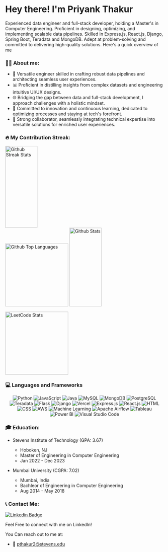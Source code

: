 # Hey there! I'm Priyank Thakur

Experienced data engineer and full-stack developer, holding a Master's in Computer Engineering. Proficient in designing, optimizing, and implementing scalable data pipelines. Skilled in Express.js, React.js, Django, Spring Boot, Teradata and MongoDB. Adept at problem-solving and committed to delivering high-quality solutions. Here's a quick overview of me

### :technologist: About me:

 - 🚀 Versatile engineer skilled in crafting robust data pipelines and architecting seamless user experiences.
 - 📊 Proficient in distilling insights from complex datasets and engineering intuitive UI/UX designs.
 - 🌐 Bridging the gap between data and full-stack development, I approach challenges with a holistic mindset.
 - 🌱 Committed to innovation and continuous learning, dedicated to optimizing processes and staying at tech's forefront.
 - 🤝 Strong collaborator, seamlessly integrating technical expertise into versatile solutions for enriched user experiences.

### :fire: My Contribution Streak:

<p align="center">
<div display="flex" justify-content= "space-between;">
    <img height="260em" width="45%" src="https://streak-stats.demolab.com?user=Priyankthakur3&theme=material-palenight" alt="Github Streak Stats"/>
</div>
<div display="flex" justify-content= "space-between;">
    <img height="200em" src="https://github-readme-stats.vercel.app/api/top-langs?username=Priyankthakur3&show_icons=true&locale=en&layout=compact&theme=material-palenight" alt="Github Top Languages"/>
    <img height="250em" width="45%" src="https://github-readme-stats.vercel.app/api?username=PriyankThakur3&show_icons=true&theme=material-palenight" alt="Github Stats" />
</div>
</p>

<div display="flex" justify-content= "space-between;">
    <img height="200em" src="https://leetcard.jacoblin.cool/priyankthakur3?theme=dark&font=Ubuntu" alt="LeetCode Stats"/>
</div>
</p>


### :computer: Languages and Frameworks

<p align="center">
  <img src="https://img.shields.io/badge/Python-3776AB?style=for-the-badge&logo=python&logoColor=white" alt="Python"/>
  <img src="https://img.shields.io/badge/JavaScript-F7DF1E?style=for-the-badge&logo=javascript&logoColor=black" alt="JavaScript"/>
  <img src="https://img.shields.io/badge/java-%23ED8B00.svg?style=for-the-badge&logo=openjdk&logoColor=white" alt="Java"/>
  <img src="https://img.shields.io/badge/MySQL-00000F?style=for-the-badge&logo=mysql&logoColor=white" alt="MySQL"/>
  <img src="https://img.shields.io/badge/MongoDB-4EA94B?style=for-the-badge&logo=mongodb&logoColor=white" alt="MongoDB"/>
  <img src="https://img.shields.io/badge/PostgreSQL-316192?style=for-the-badge&logo=postgresql&logoColor=white" alt="PostgreSQL"/>
  <img src="https://img.shields.io/badge/Teradata-F37440?style=for-the-badge&logo=teradata&logoColor=white" alt="Teradata" />
  <img src="https://img.shields.io/badge/Flask-000000?style=for-the-badge&logo=flask&logoColor=white" alt="Flask"/>
  <img src="https://img.shields.io/badge/Django-092E20?style=for-the-badge&logo=django&logoColor=white" alt="Django"/>
  <img src="https://img.shields.io/badge/vercel-%23000000.svg?style=for-the-badge&logo=vercel&logoColor=white" alt="Vercel" />
  <img src="https://img.shields.io/badge/express.js-%23404d59.svg?style=for-the-badge&logo=express&logoColor=%2361DAFB" alt="Express.js" />
  <img src="https://img.shields.io/badge/React-20232A?style=for-the-badge&logo=react&logoColor=61DAFB" alt="React.js" />
  <img src="https://img.shields.io/badge/HTML-E34F26?style=for-the-badge&logo=html5&logoColor=white" alt="HTML"/>
  <img src="https://img.shields.io/badge/CSS-1572B6?style=for-the-badge&logo=css3&logoColor=white" alt="CSS"/>
  <img src="https://img.shields.io/badge/AWS-232F3E?style=for-the-badge&logo=amazon-aws&logoColor=white" alt="AWS"/>
  <img src="https://img.shields.io/badge/Machine%20Learning-FF6F00?style=for-the-badge&logo=machine-learning&logoColor=white" alt="Machine Learning"/>
  <img src="https://img.shields.io/badge/Airflow-017CEE?style=for-the-badge&logo=apache-airflow&logoColor=white" alt="Apache Airflow"/>
  <img src="https://img.shields.io/badge/Tableau-E97627?style=for-the-badge&logo=tableau&logoColor=white" alt="Tableau"/>
  <img src="https://img.shields.io/badge/PowerBI-F2C811?style=for-the-badge&logo=power-bi&logoColor=white" alt="Power BI"/>
  <img src="https://img.shields.io/badge/Visual_Studio_Code-0078D4?style=for-the-badge&logo=visual%20studio%20code&logoColor=white" alt="Visual Studio Code"/> 
</p>

### :mortar_board: Education:
 - Stevens Institute of Technology (GPA: 3.67)
   - Hoboken, NJ
   - Master of Engineering in Computer Engineering
   - Jan 2022 - Dec 2023
  
 - Mumbai University (CGPA: 7.02)
   - Mumbai, India
   - Bachleor of Engineering in Computer Engineering
   - Aug 2014 - May 2018


### :telephone_receiver: Contact Me:

[![Linkedin Badge](https://img.shields.io/badge/-PriyankThakur3-blue?style=flat&logo=Linkedin&logoColor=white)](https://www.linkedin.com/in/priyankthakur3/)

Feel Free to connect with me on LinkedIn!

You Can reach out to me at:

- :e-mail: pthakur2@stevens.edu

